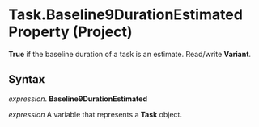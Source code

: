 
# Task.Baseline9DurationEstimated Property (Project)

 **True** if the baseline duration of a task is an estimate. Read/write **Variant**.


## Syntax

 _expression_. **Baseline9DurationEstimated**

 _expression_ A variable that represents a **Task** object.

